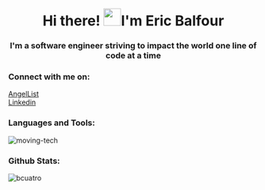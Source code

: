 <h1 align="center">Hi there! <img src="https://media.giphy.com/media/hvRJCLFzcasrR4ia7z/giphy.gif" width="35">I'm Eric Balfour</h1>
<h3 align="center">I'm a software engineer striving to impact the world one line of code at a time </h3>


<h3 align="left">Connect with me on:</h3>
       

[AngelList](https://angel.co/u/eric-balfour)             
[Linkedin](https://www.linkedin.com/in/eric-balfour/)


<h3 align="left">Languages and Tools:</h3>

![moving-tech](https://user-images.githubusercontent.com/100498310/186080021-a790a480-aae6-4612-a463-6d521203f491.gif)


<h3 align="left">Github Stats:</h3>

<img align="center" src="https://github-readme-stats.vercel.app/api?username=bcuatro&show_icons=true&locale=en" alt="bcuatro" /></p>
